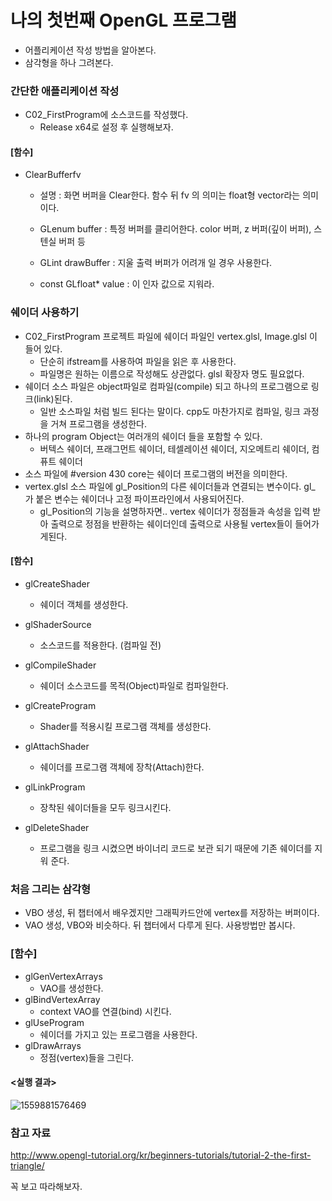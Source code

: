 # 나의 첫번째 OpenGL 프로그램

- 어플리케이션 작성 방법을 알아본다.
- 삼각형을 하나 그려본다.



### 간단한 애플리케이션 작성



- C02_FirstProgram에 소스코드를 작성했다.
  - Release x64로 설정 후 실행해보자.



#### [함수]

- ClearBufferfv

  - 설명 : 화면 버퍼을 Clear한다. 함수 뒤 fv 의 의미는 float형 vector라는 의미이다.

  - GLenum buffer : 특정 버퍼를 클리어한다. color 버퍼, z 버퍼(깊이 버퍼), 스텐실 버퍼 등
  - GLint drawBuffer : 지울 출력 버퍼가 어려개 일 경우 사용한다.
  - const GLfloat* value : 이 인자 값으로 지워라.



### 쉐이더 사용하기

- C02_FirstProgram 프로젝트 파일에 쉐이더 파일인 vertex.glsl, Image.glsl 이 들어 있다.
  - 단순히 ifstream를 사용하여 파일을 읽은 후 사용한다.
  - 파일명은 원하는 이름으로 작성해도 상관없다. glsl 확장자 명도 필요없다.
- 쉐이더 소스 파일은 object파일로 컴파일(compile) 되고 하나의 프로그램으로 링크(link)된다.
  - 일반 소스파일 처럼 빌드 된다는 말이다. cpp도 마찬가지로 컴파일, 링크 과정을 거쳐 프로그램을 생성한다.
- 하나의 program Object는 여러개의 쉐이더 들을 포함할 수 있다.
  - 버텍스 쉐이더, 프래그먼트 쉐이더, 테셀레이션 쉐이더, 지오메트리 쉐이더, 컴퓨트 쉐이더
- 소스 파일에 #version 430 core는 쉐이더 프로그램의 버전을 의미한다.
- vertex.glsl 소스 파일에 gl_Position의 다른 쉐이더들과 연결되는 변수이다. gl_ 가 붙은 변수는 쉐이더나 고정 파이프라인에서 사용되어진다.
  - gl_Position의 기능을 설명하자면.. vertex 쉐이더가 정점들과 속성을 입력 받아 출력으로 정점을 반환하는 쉐이더인데 출력으로 사용될 vertex들이 들어가게된다.



#### [함수]

- glCreateShader
  - 쉐이더 객체를 생성한다.

- glShaderSource
  - 소스코드를 적용한다. (컴파일 전)
- glCompileShader
  - 쉐이더 소스코드를 목적(Object)파일로 컴파일한다.
- glCreateProgram
  - Shader를 적용시킬 프로그램 객체를 생성한다.
- glAttachShader
  - 쉐이더를 프로그램 객체에 장착(Attach)한다.
- glLinkProgram
  - 장착된 쉐이더들을 모두 링크시킨다.
- glDeleteShader
  - 프로그램을 링크 시켰으면 바이너리 코드로 보관 되기 때문에 기존 쉐이더를 지워 준다.



### 처음 그리는 삼각형

- VBO 생성, 뒤 챕터에서 배우겠지만 그래픽카드안에 vertex를 저장하는 버퍼이다.
- VAO 생성, VBO와 비슷하다. 뒤 챕터에서 다루게 된다. 사용방법만 봅시다.



### [함수]

- glGenVertexArrays
  - VAO를 생성한다.
- glBindVertexArray
  - context VAO를 연결(bind) 시킨다.
- glUseProgram
  - 쉐이더를 가지고 있는 프로그램을 사용한다.
- glDrawArrays
  - 정점(vertex)들을 그린다.



#### <실행 결과>

![1559881576469](https://github.com/rlatkddn212/opengl_super_bible/blob/master/assets/1559881576469.png)



### 참고 자료

<http://www.opengl-tutorial.org/kr/beginners-tutorials/tutorial-2-the-first-triangle/>

꼭 보고 따라해보자.